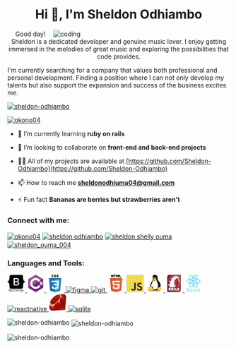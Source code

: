 <h1 align="center">Hi 👋, I'm Sheldon Odhiambo</h1>
<img align="right" alt="coding" width="400" src="https://www.behance.net/search?content=projects&user_tags=1555631">
<p align="center"> Good day! Sheldon is a dedicated developer and genuine music lover. I enjoy getting immersed in the melodies of great music and exploring the possibilities that code provides.

I'm currently searching for a company that values both professional and personal development. Finding a position where I can not only develop my talents but also support the expansion and success of the business excites me.</p>

<p align="left"> <a href="https://github.com/ryo-ma/github-profile-trophy"><img src="https://github-profile-trophy.vercel.app/?username=sheldon-odhiambo" alt="sheldon-odhiambo" /></a> </p>

<p align="left"> <a href="https://twitter.com/okono04" target="blank"><img src="https://img.shields.io/twitter/follow/okono04?logo=twitter&style=for-the-badge" alt="okono04" /></a> </p>

- 🌱 I’m currently learning **ruby on rails**

- 👯 I’m looking to collaborate on **front-end and back-end projects**

- 👨‍💻 All of my projects are available at [https://github.com/Sheldon-Odhiambo](https://github.com/Sheldon-Odhiambo)

- 📫 How to reach me **sheldonodhiuma04@gmail.com**

- ⚡ Fun fact **Bananas are berries but strawberries aren't**

<h3 align="left">Connect with me:</h3>
<p align="left">
<a href="https://twitter.com/okono04" target="blank"><img align="center" src="https://raw.githubusercontent.com/rahuldkjain/github-profile-readme-generator/master/src/images/icons/Social/twitter.svg" alt="okono04" height="30" width="40" /></a>
<a href="https://linkedin.com/in/sheldon odhiambo" target="blank"><img align="center" src="https://raw.githubusercontent.com/rahuldkjain/github-profile-readme-generator/master/src/images/icons/Social/linked-in-alt.svg" alt="sheldon odhiambo" height="30" width="40" /></a>
<a href="https://fb.com/sheldon shelly ouma" target="blank"><img align="center" src="https://raw.githubusercontent.com/rahuldkjain/github-profile-readme-generator/master/src/images/icons/Social/facebook.svg" alt="sheldon shelly ouma" height="30" width="40" /></a>
<a href="https://instagram.com/sheldon_ouma_004" target="blank"><img align="center" src="https://raw.githubusercontent.com/rahuldkjain/github-profile-readme-generator/master/src/images/icons/Social/instagram.svg" alt="sheldon_ouma_004" height="30" width="40" /></a>
</p>

<h3 align="left">Languages and Tools:</h3>
<p align="left"> <a href="https://getbootstrap.com" target="_blank" rel="noreferrer"> <img src="https://raw.githubusercontent.com/devicons/devicon/master/icons/bootstrap/bootstrap-plain-wordmark.svg" alt="bootstrap" width="40" height="40"/> </a> <a href="https://www.w3schools.com/cs/" target="_blank" rel="noreferrer"> <img src="https://raw.githubusercontent.com/devicons/devicon/master/icons/csharp/csharp-original.svg" alt="csharp" width="40" height="40"/> </a> <a href="https://www.w3schools.com/css/" target="_blank" rel="noreferrer"> <img src="https://raw.githubusercontent.com/devicons/devicon/master/icons/css3/css3-original-wordmark.svg" alt="css3" width="40" height="40"/> </a> <a href="https://www.figma.com/" target="_blank" rel="noreferrer"> <img src="https://www.vectorlogo.zone/logos/figma/figma-icon.svg" alt="figma" width="40" height="40"/> </a> <a href="https://git-scm.com/" target="_blank" rel="noreferrer"> <img src="https://www.vectorlogo.zone/logos/git-scm/git-scm-icon.svg" alt="git" width="40" height="40"/> </a> <a href="https://www.w3.org/html/" target="_blank" rel="noreferrer"> <img src="https://raw.githubusercontent.com/devicons/devicon/master/icons/html5/html5-original-wordmark.svg" alt="html5" width="40" height="40"/> </a> <a href="https://developer.mozilla.org/en-US/docs/Web/JavaScript" target="_blank" rel="noreferrer"> <img src="https://raw.githubusercontent.com/devicons/devicon/master/icons/javascript/javascript-original.svg" alt="javascript" width="40" height="40"/> </a> <a href="https://www.linux.org/" target="_blank" rel="noreferrer"> <img src="https://raw.githubusercontent.com/devicons/devicon/master/icons/linux/linux-original.svg" alt="linux" width="40" height="40"/> </a> <a href="https://rubyonrails.org" target="_blank" rel="noreferrer"> <img src="https://raw.githubusercontent.com/devicons/devicon/master/icons/rails/rails-original-wordmark.svg" alt="rails" width="40" height="40"/> </a> <a href="https://reactjs.org/" target="_blank" rel="noreferrer"> <img src="https://raw.githubusercontent.com/devicons/devicon/master/icons/react/react-original-wordmark.svg" alt="react" width="40" height="40"/> </a> <a href="https://reactnative.dev/" target="_blank" rel="noreferrer"> <img src="https://reactnative.dev/img/header_logo.svg" alt="reactnative" width="40" height="40"/> </a> <a href="https://www.ruby-lang.org/en/" target="_blank" rel="noreferrer"> <img src="https://raw.githubusercontent.com/devicons/devicon/master/icons/ruby/ruby-original.svg" alt="ruby" width="40" height="40"/> </a> <a href="https://www.sqlite.org/" target="_blank" rel="noreferrer"> <img src="https://www.vectorlogo.zone/logos/sqlite/sqlite-icon.svg" alt="sqlite" width="40" height="40"/> </a> </p>

<p><img align="left" src="https://github-readme-stats.vercel.app/api/top-langs?username=sheldon-odhiambo&show_icons=true&locale=en&layout=compact" alt="sheldon-odhiambo" /></p>

<p>&nbsp;<img align="center" src="https://github-readme-stats.vercel.app/api?username=sheldon-odhiambo&show_icons=true&locale=en" alt="sheldon-odhiambo" /></p>

<p><img align="center" src="https://github-readme-streak-stats.herokuapp.com/?user=sheldon-odhiambo&" alt="sheldon-odhiambo" /></p>

